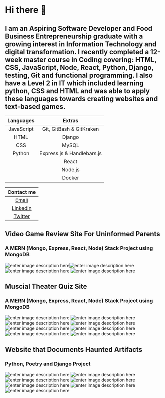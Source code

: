 
# Hi there 👋
## I am an Aspiring Software Developer and Food Business Entrepreneurship graduate with a growing interest in Information Technology and digital transformation. I recently completed a 12-week master course in Coding covering: HTML, CSS, JavaScript, Node, React, Python, Django, testing, Git and functional programming. I also have a Level 2 in IT which included learning python, CSS and HTML and was able to apply these languages towards creating websites and text-based games.

|        Languages        |            Extras              |
|:----------------:|:-------------------------------:|
|JavaScript|Git, GitBash & GitKraken           |
|HTML         |Django            |
|CSS          |MySQL|
|Python          |Express.js & Handlebars.js|
|          |React|
|         |Node.js|
|         |Docker|


Contact me  |
|:--------:| 
| <i class="icon-twitter"></i> [Email](madeline.harrop@gmail.com) |
| [Linkedin](https://www.linkedin.com/in/madeline-harrop/) | 
| [Twitter](https://twitter.com/HarropMadeline) |

## **Video Game Review Site For Uninformed Parents**
### A MERN (Mongo, Express, React, Node) Stack Project using MongoDB
![enter image description here](https://lh3.googleusercontent.com/pw/ACtC-3fca4KiLM1wMnyB_ziQIQ6_Yv6DsGHn5KgTfuzhfKazW6hLakLfD8iJ5kRuIxgE3wt36P431laKcTI-k9Zb7TesqKon-8kt_zDXk8jjLZtj7nKpti3k7TCb1KY7kWwiPT4-ZnZjPV3KGUpPp4LXXefw=w691-h347-no)![enter image description here](https://lh3.googleusercontent.com/pw/ACtC-3d-IgEaeBtYBUN7jEs-7wMeVYuPBWzaSenheJKkec2clMUPKkYkfC9N-ozRN0iRl-CBVIb2xExmV3XDkcdcUVla6LbR6LOqKZuUb4BWxbZqX-Jw_xMc8hiGdb-gOa2q_0TRAfRQOl08D5dkmFlp99g6=w689-h344-no)
![enter image description here](https://lh3.googleusercontent.com/pw/ACtC-3eaxmE038EsBnLVGpSrOhdCNmH45Mhr9xYJ4ZU2zYdRsijRNFjTMzaYJyJ38ZeWmcx0UJSANyhTzJM1cIIRLNj7M2ekJm9skitl81IUrr60UdoIC8JMaHIctag4xSoyTWmGOgXvr_do_4_M90iyyV5S=w691-h347-no)
![enter image description here](https://lh3.googleusercontent.com/pw/ACtC-3fGQImPCW0-T0vsglC12Fw8heXdAVg52nDnyhwqGe9KixXFAaotzFfHR6zoIB81cID1VAdLesuGA4-x2difCcvR816oJwPL-iK-OCq3iRJDs0VsK75YZPoIzTmS0_rePaJ1TmOnPc1ULEDUO8NIiyIi=w691-h346-no)
## **Muscial Theater Quiz Site**
### A MERN (Mongo, Express, React, Node) Stack Project using MongoDB
![enter image description here](https://lh3.googleusercontent.com/pw/ACtC-3eUs_s_lZIleX3xsPzq1hsafZIHSCcEPCS7gf8M6KYnph0LEIs37Fjv64k_Oix58ZhawhCqAhOIikxlt8quZziBmbp8ITDw0ytEVHlo_5CkReOOEipX1Fn-9WOCVKFDVfaWXzZLvGA_eIlJjI2YbdUr=w691-h337-no)
![enter image description here](https://lh3.googleusercontent.com/pw/ACtC-3d-G3Kp-nIb5RigB-LqOca43PnrPQWO6hF_fVlPwT-IdM16PDMvX7yv5Fxmo8YKeysvJRqMVAbkQpXunXKM9CqYy4bdKph8JNM-C8taJ5X8b27Enkyi-9sW5xrywGNxx62C8815EuFGXsZNdofF494g=w689-h336-no)
![enter image description here](https://lh3.googleusercontent.com/pw/ACtC-3fcw3kiOMErwzdvQwch9c5lzC2vFpjA0p-J7Xu3MP_aKWbmYwTOA7GkPoooWjAFvv5CiJrotuzXe_pLwS5l8oOS9DN3f1vUAywtFmaHLcUCg3z1dRVFis-hwhI1KeQHrAUs1W59MaIkbsLfcseM8qQi=w691-h337-no)
![enter image description here](https://lh3.googleusercontent.com/pw/ACtC-3eI6DtSII0EHkpGToFBcQCdUz7Kzl6vQXepLoM6hAzsut1TRJrk1pWN7IGyd2Hxn_Qo_h1HhMZPjcOyeDRUyzQPRVnU10wz0JDyoOsGMtSE97oq-toHRjEbwujOCq40x8U9MhTKi3kNIhzOYeOeaMj_=w689-h336-no)
![enter image description here](https://lh3.googleusercontent.com/pw/ACtC-3dWECzdEsOarEhnw6Wb3jejDSs5Hil35ZDs2XC95By964WJZkDrqVagL6m2KyHi6ihPy523A8nKYwdKENyA50u15kUhVi-r4qAVknhPSkUJFz8mNc0UGZG8jijN6kfG-8CbaeaomgwgW_noBAn5pi3d=w689-h334-no)
![enter image description here](https://lh3.googleusercontent.com/pw/ACtC-3c33C5Yrs7HSyxoC9QkgsNckJAlCn7ORX2zZlMB9ElZcBfGtq5v6sWEw4CJRSisuwpz_j4AArHfdnNBfSs9i9xmPwP2NYwZ8n5W_2ydoWSUTVdDDrkw-noaxmx8kbCVg_P8mEFf8ve6I8BSmg-loYrS=w689-h336-no)
![enter image description here](https://lh3.googleusercontent.com/pw/ACtC-3feXTl6UsqAepw4bcwY9NvxCsGh3kjLrPxnICfWhpQ27-bLh9iZZdFRG7HOltKZpeCvvF34PB3Rx_ujoOt3tzbOOpUdOP9qXRQOJ7VRHzwC4Sr8Dojc_14_p4XRa8lMoLPlCJHuSpyvKtpiq83Z1wDe=w691-h338-no)
![enter image description here](https://lh3.googleusercontent.com/pw/ACtC-3f-8MbUrEFDSXtvR628AP_VY-KFiFZrWi30zPqsSw8Xy5idMyl-RCqmfoedmzEAb99NTXliIIMDVtmgVueHL5S5_4LR0sORYbbS--ylq0JXmPcGCdjdgwg1Dbt-JfT0xk4JbSj_LdjzbYgdro_VUTrV=w691-h341-no)
## **Website that Documents Haunted Artifacts**
### Python, Poetry and Django Project
![enter image description here](https://lh3.googleusercontent.com/pw/ACtC-3f2CCPmZWKK4d79ZfiBGlFF2PKwTB-QYHzt4GB9J3G-fz7NB5dSBihHYX6o3x54O016AvqJwFMloUgKO7PmmWdRgPCigqVaNOzb5JXoqW5MyxWpP2y8deBDP0g2ubqu-wegnfItYVOJYIdSfrmLYdFx=w691-h345-no)
![enter image description here](https://lh3.googleusercontent.com/pw/ACtC-3fer7haIZl1gXpP7Juyo1zi92ctzA5mnJ9JgryL19CWtUW0O0kIqZbxOEHY_IcE5qLEyz-b3yKROzEJ3QZy_68I5_5i_4pDeadYWiFBE3PqChyK61h1UYmm1MfXkXhay_cDfZOCsVe6qFgJk1V5Z8v8=w691-h344-no)
![enter image description here](https://lh3.googleusercontent.com/pw/ACtC-3fr8yx3n2bGu_655yzROBK3ge-yaBxHeRRFJX568nl5c9oFEeMgE_4Wf4EQl1ZP-ZF7VbEVRi8G0JcgCfQfveU1wM7veVv1c4IPqTUpZRiy5WinzpoxMrizd3Oc6_arTM1d8CtubKUS8fUUzRYuDZTq=w691-h345-no)
![enter image description here](https://lh3.googleusercontent.com/pw/ACtC-3df1v8F-fi-jtejgs1NCWi7paokCgSHzOIKBZ1XiSWRXQIp_8YuIuQDKR6NUREhKaoPscwDQjkWyGCDzVlIth2mVPOjVIdJgmAkZSZN_shoRLawHeqdQSkgM-_Am9W23AYzGM6XFRIknjMHtdJSE5oL=w689-h345-no)
![enter image description here](https://lh3.googleusercontent.com/pw/ACtC-3fI7YY4vV4DVEBgShTAkq3RKBhiJ0rLJbcf8VE77h9gUm7zFLe82ouNLl8NgRHMRHmbApXlRiKQjMrQXLpA4QYGuwYXjq4WMKGJbe9kSvFztEoaYI6kaJBywYUhc7xwAT4yiEdWciOpLxzIwoRRF1Lo=w691-h344-no)
![enter image description here](https://lh3.googleusercontent.com/pw/ACtC-3eIE0u9tH9w6isUlJfPItcJvRBIqZc0pEPwFN6bk_v5-jpnRuzSQYMihCr5kWUsceJ0hf6JmZA0cC48WPDBXGcwM0WTM5MRhKa7oVIhKphnluJRVwfcGic7bdd0CJtEf1SxN7LngiKYXVN1-tqOjhoO=w691-h346-no)
![enter image description here](https://lh3.googleusercontent.com/pw/ACtC-3dQdx4m5qpIBR7fxDb7wDz5RjrWBwnh_MbopUo_a9H78N1RtOVIuq7Gi07m76AxwSfHMGVUg30MdTYauiJ9PtCPtVx5J-TMNglOOQ1EuNMO3d6xdGmBE1EAv1F-bnMp2fY9srQxJRzuMd3AeRqqIMkv=w691-h346-no)

